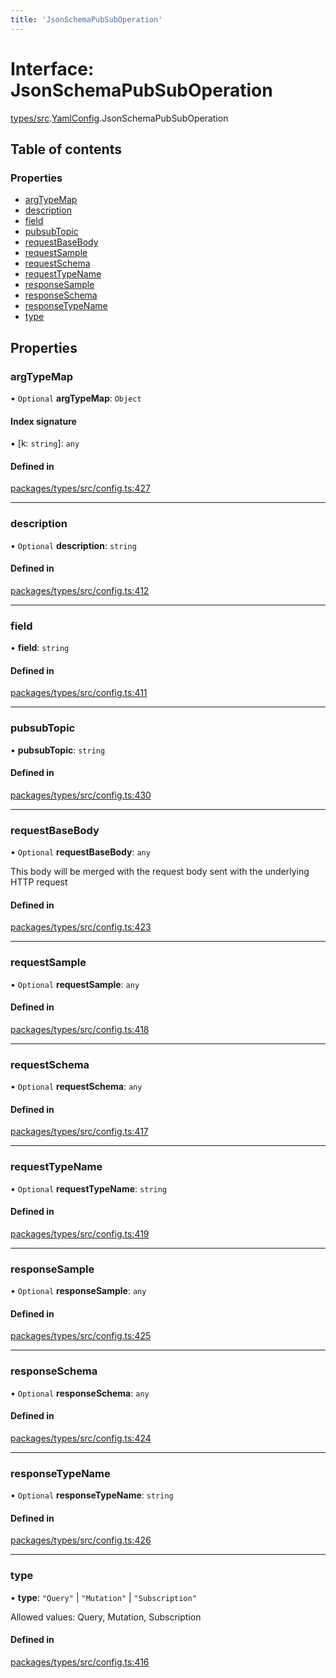 ```yaml
---
title: 'JsonSchemaPubSubOperation'
---
```


# Interface: JsonSchemaPubSubOperation

[types/src](../modules/types_src).[YamlConfig](../modules/types_src.YamlConfig).JsonSchemaPubSubOperation

## Table of contents

### Properties

- [argTypeMap](types_src.YamlConfig.JsonSchemaPubSubOperation#argtypemap)
- [description](types_src.YamlConfig.JsonSchemaPubSubOperation#description)
- [field](types_src.YamlConfig.JsonSchemaPubSubOperation#field)
- [pubsubTopic](types_src.YamlConfig.JsonSchemaPubSubOperation#pubsubtopic)
- [requestBaseBody](types_src.YamlConfig.JsonSchemaPubSubOperation#requestbasebody)
- [requestSample](types_src.YamlConfig.JsonSchemaPubSubOperation#requestsample)
- [requestSchema](types_src.YamlConfig.JsonSchemaPubSubOperation#requestschema)
- [requestTypeName](types_src.YamlConfig.JsonSchemaPubSubOperation#requesttypename)
- [responseSample](types_src.YamlConfig.JsonSchemaPubSubOperation#responsesample)
- [responseSchema](types_src.YamlConfig.JsonSchemaPubSubOperation#responseschema)
- [responseTypeName](types_src.YamlConfig.JsonSchemaPubSubOperation#responsetypename)
- [type](types_src.YamlConfig.JsonSchemaPubSubOperation#type)

## Properties

### argTypeMap

• `Optional` **argTypeMap**: `Object`

#### Index signature

▪ [k: `string`]: `any`

#### Defined in

[packages/types/src/config.ts:427](https://github.com/Urigo/graphql-mesh/blob/master/packages/types/src/config.ts#L427)

___

### description

• `Optional` **description**: `string`

#### Defined in

[packages/types/src/config.ts:412](https://github.com/Urigo/graphql-mesh/blob/master/packages/types/src/config.ts#L412)

___

### field

• **field**: `string`

#### Defined in

[packages/types/src/config.ts:411](https://github.com/Urigo/graphql-mesh/blob/master/packages/types/src/config.ts#L411)

___

### pubsubTopic

• **pubsubTopic**: `string`

#### Defined in

[packages/types/src/config.ts:430](https://github.com/Urigo/graphql-mesh/blob/master/packages/types/src/config.ts#L430)

___

### requestBaseBody

• `Optional` **requestBaseBody**: `any`

This body will be merged with the request body sent with the underlying HTTP request

#### Defined in

[packages/types/src/config.ts:423](https://github.com/Urigo/graphql-mesh/blob/master/packages/types/src/config.ts#L423)

___

### requestSample

• `Optional` **requestSample**: `any`

#### Defined in

[packages/types/src/config.ts:418](https://github.com/Urigo/graphql-mesh/blob/master/packages/types/src/config.ts#L418)

___

### requestSchema

• `Optional` **requestSchema**: `any`

#### Defined in

[packages/types/src/config.ts:417](https://github.com/Urigo/graphql-mesh/blob/master/packages/types/src/config.ts#L417)

___

### requestTypeName

• `Optional` **requestTypeName**: `string`

#### Defined in

[packages/types/src/config.ts:419](https://github.com/Urigo/graphql-mesh/blob/master/packages/types/src/config.ts#L419)

___

### responseSample

• `Optional` **responseSample**: `any`

#### Defined in

[packages/types/src/config.ts:425](https://github.com/Urigo/graphql-mesh/blob/master/packages/types/src/config.ts#L425)

___

### responseSchema

• `Optional` **responseSchema**: `any`

#### Defined in

[packages/types/src/config.ts:424](https://github.com/Urigo/graphql-mesh/blob/master/packages/types/src/config.ts#L424)

___

### responseTypeName

• `Optional` **responseTypeName**: `string`

#### Defined in

[packages/types/src/config.ts:426](https://github.com/Urigo/graphql-mesh/blob/master/packages/types/src/config.ts#L426)

___

### type

• **type**: ``"Query"`` \| ``"Mutation"`` \| ``"Subscription"``

Allowed values: Query, Mutation, Subscription

#### Defined in

[packages/types/src/config.ts:416](https://github.com/Urigo/graphql-mesh/blob/master/packages/types/src/config.ts#L416)
